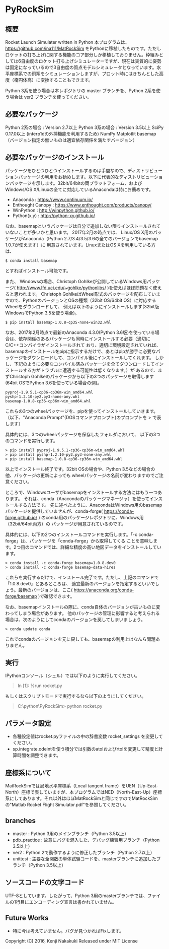 # PyRockSim

## 概要
Rocket Launch Simulater written in Python
本プログラムは、https://github.com/ina111/MatRockSim をPythonに移植したものです。ただしロケットの打ち上げに関する機能のコア部分しか移植しておりません。枠組みとしては6自由度のロケット打ち上げシミュレーターですが、現在は実質的に姿勢は固定になっているので3自由度の質点モデルシミュレータとなっています。水平座標系での飛翔をシミュレーションしますが、プロット時にはきちんとした高度（楕円体高）に変換することもできます。

Python 3系を使う場合は本レポジトリの master ブランチを、Python 2系を使う場合は ver2 ブランチを使ってください。

## 必要なパッケージ
Python 2系の場合 : Version 2.7以上
Python 3系の場合 : Version 3.5以上
SciPy 0.17.0以上 (interp1dの外挿機能を利用するため)
NumPy
Matplotlit
basemap
（バージョン指定の無いものは適宜依存関係を満たすバージョン）

## 必要なパッケージのインストール
パッケージをひとつひとつインストールするのは手間なので、ディストリビューションパッケージの利用をお勧めします。以下に代表的なディストリビューションパッケージを示します。32bit/64bitの両プラットフォーム、およびWindows/OS X/Linuxの全てに対応しているAnacondaは特にお薦めです。

- Anaconda : https://www.continuum.io/
- Enthought Canopy : https://www.enthought.com/products/canopy/
- WinPython : http://winpython.github.io/
- Python(x,y) : http://python-xy.github.io/

なお、basemapというパッケージは自分で追加しない限りインストールされていないことが多いかと思います。 2017年2月の時点では、 Linux/OS X用のパッケージがAnaconda（Python 2.7/3.4/3.5/3.6の全てのバージョンでbasemap 1.0.7が使えます）に
用意されています。LinuxまたはOS Xを利用している方は、

    $ conda install basemap

とすればインストール可能です。

また、 Windowsの場合、Christoph Gohlkeが公開しているWindows用パッケージ( http://www.lfd.uci.edu/~gohlke/pythonlibs/ )を使えばほぼ問題なく使えると思われます。
Christoph GohlkeはWheel形式のパッケージを配布していますので、PythonのバージョンとOSの種類（32bit OS/64bit OS）に対応するWheelをダウンロードして、
例えば以下のようにインストールします(32bit版 WindowsでPython 3.5を使う場合)。

    $ pip install basemap-1.0.8-cp35-none-win32.whl

なお、2017年2月時点で最新のAnaconda 4.3.0(Python 3.6版)を使っている場合は、依存関係のあるパッケージも同時にインストールする必要（適切にC/C++コンパイラがインストールされて
おり、適切に環境設定されていれば、basemapのインストールをpipに指示するだけで、あとはpipが勝手に必要なパッケージをダウンロードして、コンパイル後にインストールしてくれます。
しかし、下記のように必要なコンパイル済みパッケージを全てダウンロードしてインストールする方がトラブルに遭遇する可能性は低くなります。）が
あるので、まずChristoph Gohlkeのパッケージから以下の3つのパッケージを取得します(64bit OSでPython 3.6を使っている場合の例)。

    pyproj-1.9.5.1-cp36-cp36m-win_amd64.whl
    pyshp-1.2.10-py2.py3-none-any.whl
    basemap-1.0.8-cp36-cp36m-win_amd64.whl

これらの3つのwheelパッケージを、pipを使ってインストールしていきます。
（以下、"Anaconda Prompt"(DOSコマンドプロンプト)のプロンプトを > で表します）

具体的には、3つのwheelパッケージを保存したフォルダにおいて、
以下の3つのコマンドを実行します。

    > pip install pyproj-1.9.5.1-cp36-cp36m-win_amd64.whl
    > pip install pyshp-1.2.10-py2.py3-none-any.whl
    > pip install basemap-1.0.8-cp36-cp36m-win_amd64.whl

以上でインストール終了です。32bit OSの場合や、Python 3.5などの場合の他、パッケージの更新によっても
wheelパッケージの名前が変わりますのでご注意ください。

ところで、Windowsユーザがbasemapをインストールする方法にはもう一つあります。
それは、conda（Anacondaのパッケージマネージャ）を使ってインストールする方法です。
先に述べたように、AnacondaはWindows用のbasemapパッケージを提供していませんが、conda-forge( https://conda-forge.github.io/ )
のconda用のパッケージレポジトリに、Windows用（32bit/64bit両方）の
パッケージが用意されているのです。

具体的には、以下の2つのインストールコマンドを実行します。「-c conda-forge」は、パッケージを「conda-forge」から取得してくる
ことを意味します。2つ目のコマンドでは、詳細な精度の高い地図データをインストールしています。

    > conda install -c conda-forge basemap=1.0.8.dev0
    > conda install -c conda-forge basemap-data-hires

これらを実行するだけで、インストール完了です。ただし、上記のコマンドで「1.0.8.dev0」とあるところは、
適宜最新のバージョンを指定するといいでしょう。最新のバージョンは、ここ( https://anaconda.org/conda-forge/basemap )で確認できます。

なお、basemapインストールの際に、conda自体のバージョンが古いものに変わってしまう場合があります。
他のパッケージの管理に影響すると考えられる場合は、次のようにしてcondaのバージョンを戻してしまいましょう。

    > conda update conda

これでcondaのバージョンを元に戻しても、basemapの利用上はなんら問題ありません。


## 実行
IPythonコンソール（シェル）では以下のように実行してください。

> In [1]: %run rocket.py

もしくはスクリプトモードで実行するなら以下のようにしてください。

> C:\python\PyRockSim> python rocket.py


## パラメータ設定
- 各種設定値はrocket.pyファイルの中の辞書変数 rocket_settings を変更してください。
- sp.integrate.odeintを使う積分では引数のatolおよびrtolを変更して精度と計算時間を調整できます。

## 座標系について
MatRockSimでは局地水平座標系（Local tangent frame）をUEN（Up-East-North）座標で表していますが、本プログラムではNED（North-East-Up）座標系にしてあります。それ以外はほぼMatRockSimと同じですのでMatRockSimの"Matlab Rocket Flight Simulator.pdf"を参照してください。

## branches

- master : Python 3用のメインブランチ（Python 3.5以上）
- pdb_practice : 故意にバグを混入した、デバッグ練習用ブランチ（Python 3.5以上）
- ver2 : Python 2で動作するように修正したブランチ（Python 2.7以上）
- unittest : 主要な全関数の単体試験コードを、masterブランチに追加したブランチ（Python 3.5以上）

## ソースコードの文字コード
UTF-8としています。したがって、Python 3用のmasterブランチでは、ファイルの1行目にエンコーディング宣言は書かれていません。

## Future Works
- 特に今は考えていません。バグが見つかればFixします。

Copyright (C) 2016, Kenji Nakakuki
Released under MIT License
